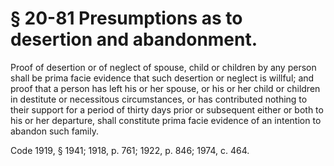 # § 20-81 Presumptions as to desertion and abandonment.

<p>Proof of desertion or of neglect of spouse, child or children by any person shall be prima facie evidence that such desertion or neglect is willful; and proof that a person has left his or her spouse, or his or her child or children in destitute or necessitous circumstances, or has contributed nothing to their support for a period of thirty days prior or subsequent either or both to his or her departure, shall constitute prima facie evidence of an intention to abandon such family.</p><p>Code 1919, § 1941; 1918, p. 761; 1922, p. 846; 1974, c. 464.</p>